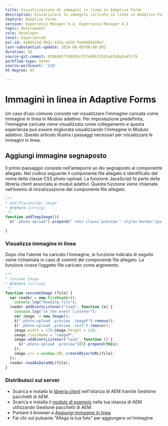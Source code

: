 ```yaml
---
title: Visualizzazione di immagini in linea in Adaptive Forms
description: Visualizzare le immagini caricate in linea in Adaptive Forms
feature: Adaptive Forms
version: Experience Manager 6.4, Experience Manager 6.5
topic: Development
role: Developer
level: Experienced
exl-id: 4a69513d-992c-435a-a520-feb9085820e7
last-substantial-update: 2020-06-09T00:00:00Z
duration: 58
source-git-commit: 03b68057748892c757e0b5315d3a41d0a2e4fc79
workflow-type: tm+mt
source-wordcount: '216'
ht-degree: 0%

---
```


# Immagini in linea in Adaptive Forms

Un caso d’uso comune consiste nel visualizzare l’immagine caricata come immagine in linea in Modulo adattivo. Per impostazione predefinita, l’immagine caricata viene visualizzata come collegamento e questa esperienza può essere migliorata visualizzando l’immagine in Modulo adattivo. Questo articolo illustra i passaggi necessari per visualizzare le immagini in linea.

## Aggiungi immagine segnaposto

Il primo passaggio consiste nell’anteporre un div segnaposto al componente allegato. Nel codice seguente il componente file allegato è identificato dal nome della classe CSS photo-upload. La funzione JavaScript fa parte della libreria client associata ai moduli adattivi. Questa funzione viene chiamata nell’evento di inizializzazione del componente file allegato.

```javascript
/**
* Add Placeholder Image
* @return {string} 
 */
function addTempImage(){
  $(".photo-upload").prepend(" <div class='preview'' style='border:2px solid;height:225px;width:175px;text-align:center'><br><br><div class='text'>3.5mm * 4.5mm<br>2Mb max<br>Min 600dpi</div></div><br>");

}
```

### Visualizza immagine in linea

Dopo che l’utente ha caricato l’immagine, la funzione indicata di seguito viene richiamata in caso di commit del componente file allegato. La funzione riceve l’oggetto file caricato come argomento.

```javascript
/**
* Consume Image
* @return {string} 
 */
function consumeImage (file) {
  var reader = new FileReader();
    console.log("Reading file");
  reader.addEventListener("load", function (e) {
    console.log("in the event listener");
    var image  = new Image();
    $(".photo-upload .preview .imageP").remove();
    $(".photo-upload .preview .text").remove();
    image.width = 170;image.height = 220;
    image.className = "imageP";
    image.addEventListener("load", function () {
      $(".photo-upload .preview")[0].prepend(this);
    });
    image.src = window.URL.createObjectURL(file);
  });
  reader.readAsDataURL(file); 
}
```

### Distribuisci sul server

* Scarica e installa la [libreria client](assets/inline-image-client-library.zip) nell&#39;istanza di AEM tramite Gestione pacchetti di AEM.
* Scarica e installa il [modulo di esempio](assets/inline-image-af.zip) nella tua istanza di AEM utilizzando Gestione pacchetti di AEM.
* Puntare il browser a [Aggiungi immagine in linea](http://localhost:4502/content/dam/formsanddocuments/addinlineimage/jcr:content?wcmmode=disabled)
* Fai clic sul pulsante &quot;Allega la tua foto&quot; per aggiungere un’immagine
